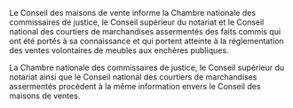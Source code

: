 Le Conseil des maisons de vente informe la Chambre nationale des commissaires de justice, le Conseil supérieur du notariat et le Conseil national des courtiers de marchandises assermentés des faits commis qui ont été portés à sa connaissance et qui portent atteinte à la réglementation des ventes volontaires de meubles aux enchères publiques.

La Chambre nationale des commissaires de justice, le Conseil supérieur du notariat ainsi que le Conseil national des courtiers de marchandises assermentés procèdent à la même information envers le Conseil des maisons de ventes.
